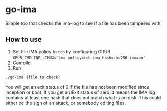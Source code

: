 # go-ima

Simple too that checks the ima-log to see if a file has been tampered with.

## How to use

1. Set the IMA policy to `tcb` by configuring GRUB  `GRUB_CMDLINE_LINUX="ima_policy=tcb ima_hash=sha256 ima=on"`
2. Compile
3. Run

```
./go-ima {file to check}
```

You will get an exit status of 0 if the file has not been modified since inception or boot.  If you get an Exit status of zero id means the IMA log contains at least one hash that does not match what is on disk.  This could either be the sign of an attack, or somebody editing files.

